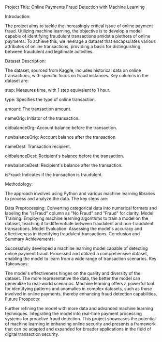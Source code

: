Project Title: Online Payments Fraud Detection with Machine Learning

Introduction:

The project aims to tackle the increasingly critical issue of online payment fraud. Utilizing machine learning, the objective is to develop a model capable of identifying fraudulent transactions amidst a plethora of online payments. To achieve this, we leverage a dataset that encapsulates various attributes of online transactions, providing a basis for distinguishing between fraudulent and legitimate activities.

Dataset Description:

The dataset, sourced from Kaggle, includes historical data on online transactions, with specific focus on fraud instances. Key columns in the dataset are:

step: Measures time, with 1 step equivalent to 1 hour.

type: Specifies the type of online transaction.

amount: The transaction amount.

nameOrig: Initiator of the transaction.

oldbalanceOrg: Account balance before the transaction.

newbalanceOrig: Account balance after the transaction.

nameDest: Transaction recipient.

oldbalanceDest: Recipient's balance before the transaction.

newbalanceDest: Recipient's balance after the transaction.

isFraud: Indicates if the transaction is fraudulent.

Methodology:

The approach involves using Python and various machine learning libraries to process and analyze the data. The key steps are:

Data Preprocessing: Converting categorical data into numerical formats and labeling the "isFraud" column as "No Fraud" and "Fraud" for clarity.
Model Training: Employing machine learning algorithms to train a model on the dataset, teaching it to differentiate between fraudulent and non-fraudulent transactions.
Model Evaluation: Assessing the model's accuracy and effectiveness in identifying fraudulent transactions.
Conclusion and Summary
Achievements:

Successfully developed a machine learning model capable of detecting online payment fraud.
Processed and utilized a comprehensive dataset, enabling the model to learn from a wide range of transaction scenarios.
Key Takeaways:

The model's effectiveness hinges on the quality and diversity of the dataset. The more representative the data, the better the model can generalize to real-world scenarios.
Machine learning offers a powerful tool for identifying patterns and anomalies in complex datasets, such as those involved in online payments, thereby enhancing fraud detection capabilities.
Future Prospects:

Further refining the model with more data and advanced machine learning techniques.
Integrating the model into real-time payment processing systems for proactive fraud detection.
This project showcases the potential of machine learning in enhancing online security and presents a framework that can be adapted and expanded for broader applications in the field of digital transaction security.
